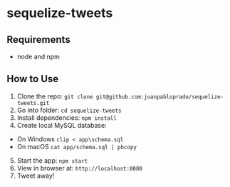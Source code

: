 # sequelize-tweets

## Requirements

- node and npm

## How to Use

1. Clone the repo: `git clone git@github.com:juanpabloprado/sequelize-tweets.git`
2. Go into folder: `cd sequelize-tweets`
3. Install dependencies: `npm install`
4. Create local MySQL database: 
- On Windows `clip < app\schema.sql` 
- On macOS `cat app/schema.sql | pbcopy`
5. Start the app: `npm start`
6. View in browser at: `http://localhost:8080`
7. Tweet away!

